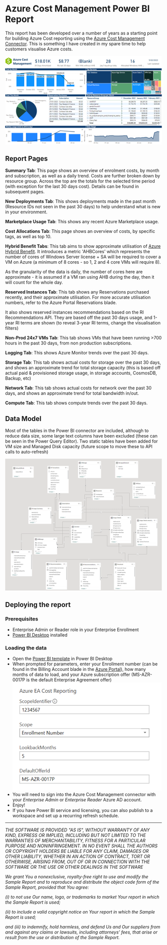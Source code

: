 # Azure Cost Management Power BI Report

This report has been developed over a number of years as a starting point for building Azure Cost reporting using the [Azure Cost Management Connector](https://learn.microsoft.com/en-us/power-bi/connect-data/desktop-connect-azure-cost-management). This is something I have created in my spare time to help customers visualise Azure costs.

![Sample Report Screenshot showing graphs and details of Azure usage](images/SampleReportSummary.png)

## Report Pages
**Summary Tab**: This page shows an overview of enrolment costs, by month and subscription, as well as a daily trend. Costs are further broken down by resource group. Across the top are the totals for the selected time period (with exception for the last 30 days cost). Details can be found in subsequent pages.

**New Deployments Tab**: This shows deployments made in the past month (Resource IDs not seen in the past 30 days) to help understand what is new in your environment.

**Marketplace Usage Tab**: This shows any recent Azure Marketplace usage.

**Cost Allocations Tab**: This page shows an overview of costs, by specific tags, as well as top 10. 

**Hybrid Benefit Tabs**: This tab aims to show approximate utilisation of [Azure Hybrid Benefit](https://docs.microsoft.com/en-us/windows-server/get-started/azure-hybrid-benefit ). It introduces a metric 'AHBCores' which represents the number of cores of Windows Server license + SA  will be required to cover a VM on Azure (a minimum of 8 cores - so 1, 2 and 4 core VMs will require 8). 

As the granularity of the data is daily, the number of cores here are approximate - it is assumed if a VM ran using AHB during the day, then it will count for the whole day.

**Reserved Instances Tab**: This tab shows any Reservations purchased recently, and their approximate utilisation. For more accurate utilisation numbers, refer to the Azure Portal Reservations blade.

It also shows reserved instances recommendations based on the RI Recommendations API. They are based off the past 30 days usage, and 1-year RI terms are shown (to reveal 3-year RI terms, change the visualisation filters)

**Non-Prod 24x7 VMs Tab**: This tab shows VMs that have been running >700 hours in the past 30 days, from non production subscriptions.

**Logging Tab**: This shows Azure Monitor trends over the past 30 days.

**Storage Tab**: This tab shows actual costs for storage over the past 30 days, and shows an approximate trend for total storage capacity (this is based off actual paid & provisioned storage usage, in storage accounts, CosmosDB, Backup, etc)

**Network Tab**: This tab shows actual costs for network over the past 30 days, and shows an approximate trend for total bandwidth in/out.

**Compute Tab**: This tab shows compute trends over the past 30 days.

## Data Model
Most of the tables in the Power BI connector are included, although to reduce data size, some large text columns have been excluded (these can be seen in the Power Query Editor).
Two static tables have been added for VM size and Managed Disk capacity (future scope to move these to API calls to auto-refresh)

![Report DataModel showing data tables and their relationships](images/DataModel.png)

## Deploying the report
### Prerequisites
- Enterprise Admin or Reader role in your Enterprise Enrollment
- [Power BI Desktop](https://aka.ms/pbidesktopstore) installed

### Loading the data
- Open the [Power BI template](./Azure%20Cost%20Management.pbit) in Power BI Desktop
- When prompted for parameters, enter your Enrollment number (can be found in the Billing Account blade in the [Azure Portal](https://portal.azure.com)), how many months of data to load, and your Azure subscription offer (MS-AZR-0017P is the default Enterprise Agreement offer)
![Parameter Settings Image](images/ReportParams.png)
- You will need to sign into the Azure Cost Management connector with your *Enterprise Admin* or *Enterprise Reader* Azure AD account.
- Enjoy!
- If you have Power BI service and licensing, you can also publish to a workspace and set up a recurring refresh schedule.


---
*THE SOFTWARE IS PROVIDED "AS IS", WITHOUT WARRANTY OF ANY KIND, EXPRESS OR IMPLIED, INCLUDING BUT NOT LIMITED TO THE WARRANTIES OF MERCHANTABILITY, FITNESS FOR A PARTICULAR PURPOSE AND NONINFRINGEMENT. IN NO EVENT SHALL THE AUTHORS OR COPYRIGHT HOLDERS BE LIABLE FOR ANY CLAIM, DAMAGES OR OTHER LIABILITY, WHETHER IN AN ACTION OF CONTRACT, TORT OR OTHERWISE, ARISING FROM, OUT OF OR IN CONNECTION WITH THE SOFTWARE OR THE USE OR OTHER DEALINGS IN THE SOFTWARE*

*We grant You a nonexclusive, royalty-free right to use and modify the Sample Report and to reproduce and distribute the object code form of the Sample Report, provided that You agree:*

*(i) to not use Our name, logo, or trademarks to market Your report in which the Sample Report is used;*

*(ii) to include a valid copyright notice on Your report in which the Sample Report is used;*

*and (iii) to indemnify, hold harmless, and defend Us and Our suppliers from and against any claims or lawsuits, including attorneys’ fees, that arise or result from the use or distribution of the Sample Report.*
